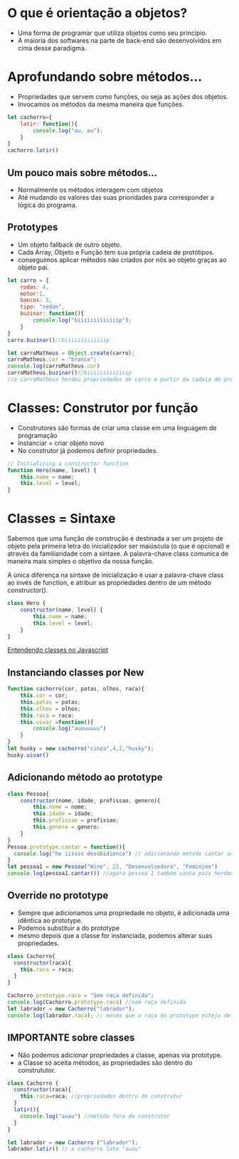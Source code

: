 # O que é orientação a objetos?
- Uma forma de programar que utiliza objetos como seu princípio.
- A maioria dos softwares na parte de back-end são desenvolvidos em cima desse paradigma.

# Aprofundando sobre métodos...

- Propriedades que servem como funções, ou seja as ações dos objetos.
- Invocamos os métodos da mesma maneira que funções.
```javascript
let cachorro={
    latir: function(){
        console.log("au, au");
    }
}
cachorro.latir()
```
## Um pouco mais sobre métodos...
- Normalmente os métodos interagem com objetos
- Até mudando os valores das suas prioridades para corresponder a lógica do programa.

## Prototypes
- Um objeto fallback de outro objeto.
- Cada Array, Objeto e Função tem sua própria cadeia de protótipos.
- conseguimos aplicar métodos não criados por nós ao objeto graças ao objeto pai.
```javascript
let carro = {
    rodas: 4,
    motor:1,
    bancos: 5,
    tipo: "sedan",
    buzinar: function(){
        console.log("biiiiiiiiiiiiip");
    }
}
carro.buzinar()//biiiiiiiiiiiiip

let carroMatheus = Object.create(carro);
carroMatheus.cor = "branco";
console.log(carroMatheus.cor)
carroMatheus.buzinar()//biiiiiiiiiiiiip
//o carroMatheus herdou propriedades de carro a partir da cadeia de protótipos.
```
# Classes: Construtor por função
- Construtores são formas de criar uma classe em uma linguagem de programação
- Instanciar = criar objeto novo
- No construtor já podemos definir propriedades.
```javascript
// Initializing a constructor function
function Hero(name, level) {
	this.name = name;
	this.level = level;
}
```
# Classes = Sintaxe

Sabemos que uma função de construção é destinada a ser um projeto de objeto pela primeira letra do inicializador ser maiúscula (o que é opcional) e através da familiaridade com a sintaxe. A palavra-chave class comunica de maneira mais simples o objetivo da nossa função.

A única diferença na sintaxe de inicialização é usar a palavra-chave class ao invés de function, e atribuir as propriedades dentro de um método constructor().

```javascript
class Hero {
	constructor(name, level) {
		this.name = name;
		this.level = level;
	}
}
```
[Entendendo classes no Javascript](https://www.digitalocean.com/community/tutorials/understanding-classes-in-javascript-pt "Entendendo classes no Javascript")

## Instanciando classes por New 
```javascript
function cachorro(cor, patas, olhos, raca){
    this.cor = cor;
    this.patas = patas;
    this.olhos = olhos;
    this.raca = raca;
    this.uivar =function(){
        console.log("auuuuuuu")
    }
}
let husky = new cachorro("cinza",4,2,"husky");
husky.uivar()
```
## Adicionando método ao prototype

```javascript
class Pessoa{
    constructor(nome, idade, profissao, genero){
        this.nome = nome;
        this.idade = idade;
        this.profissao = profissao;
        this.genero = genero;
    }
}
Pessoa.prototype.cantar = function(){
  console.log("he iissss desobidience") // adicionando método cantar ao prototype
}
let pessoa1 = new Pessoa("Wine", 22, "Desenvolvedora", "Feminino")
console.log(pessoa1.cantar()) //agora pessoa 1 também canta pois herdou o método da classe pessoa.
```
## Override no prototype

- Sempre que adicionamos uma propriedade no objeto, é adicionada uma idêntica ao prototype.
- Podemos substituir a do prototype
- mesmo depois  que a classe for instanciada, podemos alterar suas propriedades.
```javascript
class Cachorro{
  constructor(raca){
    this.raca = raca;
  }
}

Cachorro.prototype.raca = "Sem raça definida";
console.log(Cachorro.prototype.raca) //sem raça definida
let labrador = new Cachorro("labrador");
console.log(labrador.raca); // mesmo que a raça do prototype esteja definido como sem raça definida, a raça foi alterada para o animal labrador.

```
## IMPORTANTE sobre classes
- Não podemos adicionar propriedades a classe, apenas via prototype.
- a Classe só aceita métodos, as propriedades são dentro do constrututor.
```js
class Cachorro {
  constructor(raca){
    this.raca=raca; //propriedades dentro de construtor
  }
  latir(){
    console.log("auau") //método fora do construtor
  }
}

let labrador = new Cachorro ("labrador");
labrador.latir() // o cachorro late "auau"
```